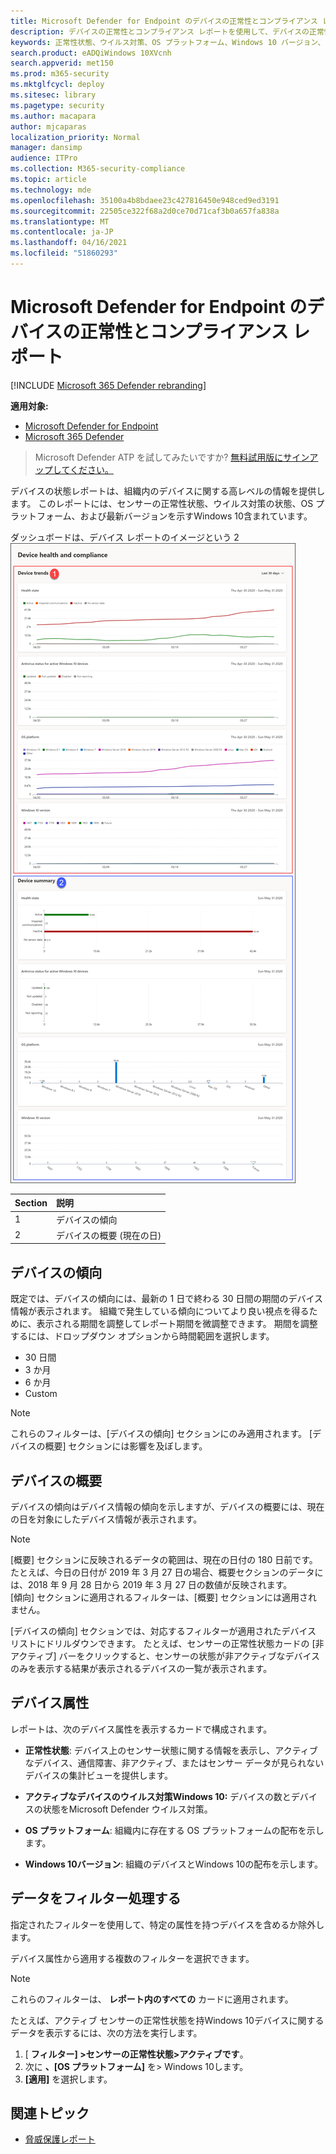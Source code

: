 ```yaml
---
title: Microsoft Defender for Endpoint のデバイスの正常性とコンプライアンス レポート
description: デバイスの正常性とコンプライアンス レポートを使用して、デバイスの正常性状態の検出、ウイルス対策の状態、OS プラットフォーム、Windows 10バージョンを追跡する
keywords: 正常性状態、ウイルス対策、OS プラットフォーム、Windows 10 バージョン、バージョン、正常性、コンプライアンス、状態
search.product: eADQiWindows 10XVcnh
search.appverid: met150
ms.prod: m365-security
ms.mktglfcycl: deploy
ms.sitesec: library
ms.pagetype: security
ms.author: macapara
author: mjcaparas
localization_priority: Normal
manager: dansimp
audience: ITPro
ms.collection: M365-security-compliance
ms.topic: article
ms.technology: mde
ms.openlocfilehash: 35100a4b8bdaee23c427816450e948ced9ed3191
ms.sourcegitcommit: 22505ce322f68a2d0ce70d71caf3b0a657fa838a
ms.translationtype: MT
ms.contentlocale: ja-JP
ms.lasthandoff: 04/16/2021
ms.locfileid: "51860293"
---
```

# <a name="device-health-and-compliance-report-in-microsoft-defender-for-endpoint"></a>Microsoft Defender for Endpoint のデバイスの正常性とコンプライアンス レポート

[!INCLUDE [Microsoft 365 Defender rebranding](../../includes/microsoft-defender.md)]


**適用対象:**
- [Microsoft Defender for Endpoint](https://go.microsoft.com/fwlink/p/?linkid=2154037)
- [Microsoft 365 Defender](https://go.microsoft.com/fwlink/?linkid=2118804)


> Microsoft Defender ATP を試してみたいですか? [無料試用版にサインアップしてください。](https://www.microsoft.com/microsoft-365/windows/microsoft-defender-atp?ocid=docs-wdatp-exposedapis-abovefoldlink)

デバイスの状態レポートは、組織内のデバイスに関する高レベルの情報を提供します。 このレポートには、センサーの正常性状態、ウイルス対策の状態、OS プラットフォーム、および最新バージョンを示すWindows 10含まれています。

ダッシュボードは、デバイス レポートのイメージという 2 ![ つのセクションに構成されています。](images/device-reports.png)
 
Section | 説明
:---|:---
1 | デバイスの傾向
2 | デバイスの概要 (現在の日)
 
 
## <a name="device-trends"></a>デバイスの傾向 
既定では、デバイスの傾向には、最新の 1 日で終わる 30 日間の期間のデバイス情報が表示されます。 組織で発生している傾向についてより良い視点を得るために、表示される期間を調整してレポート期間を微調整できます。 期間を調整するには、ドロップダウン オプションから時間範囲を選択します。
 
- 30 日間
- 3 か月
- 6 か月
- Custom

>[!NOTE]
>これらのフィルターは、[デバイスの傾向] セクションにのみ適用されます。 [デバイスの概要] セクションには影響を及ぼします。

## <a name="device-summary"></a>デバイスの概要 
デバイスの傾向はデバイス情報の傾向を示しますが、デバイスの概要には、現在の日を対象にしたデバイス情報が表示されます。 

>[!NOTE]
>[概要] セクションに反映されるデータの範囲は、現在の日付の 180 日前です。 たとえば、今日の日付が 2019 年 3 月 27 日の場合、概要セクションのデータには、2018 年 9 月 28 日から 2019 年 3 月 27 日の数値が反映されます。<br>
> [傾向] セクションに適用されるフィルターは、[概要] セクションには適用されません。 
 
[デバイスの傾向] セクションでは、対応するフィルターが適用されたデバイス リストにドリルダウンできます。 たとえば、センサーの正常性状態カードの [非アクティブ] バーをクリックすると、センサーの状態が非アクティブなデバイスのみを表示する結果が表示されるデバイスの一覧が表示されます。 
 
 
 
## <a name="device-attributes"></a>デバイス属性
レポートは、次のデバイス属性を表示するカードで構成されます。
 
- **正常性状態**: デバイス上のセンサー状態に関する情報を表示し、アクティブなデバイス、通信障害、非アクティブ、またはセンサー データが見られないデバイスの集計ビューを提供します。
  
- **アクティブなデバイスのウイルス対策Windows 10:** デバイスの数とデバイスの状態をMicrosoft Defender ウイルス対策。
    
- **OS プラットフォーム**: 組織内に存在する OS プラットフォームの配布を示します。 
 
- **Windows 10バージョン**: 組織のデバイスとWindows 10の配布を示します。
 
 
 
## <a name="filter-data"></a>データをフィルター処理する
 
指定されたフィルターを使用して、特定の属性を持つデバイスを含めるか除外します。

デバイス属性から適用する複数のフィルターを選択できます。 
 
>[!NOTE]
>これらのフィルターは、 **レポート内のすべての** カードに適用されます。
 
たとえば、アクティブ センサーの正常性状態を持Windows 10デバイスに関するデータを表示するには、次の方法を実行します。
 
1. [ **フィルター] >センサーの正常性状態>アクティブです**。
2. 次に **、[OS プラットフォーム]** を> Windows 10します。
3. **[適用]** を選択します。


## <a name="related-topic"></a>関連トピック
- [脅威保護レポート](threat-protection-reports.md)
